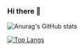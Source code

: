 ### Hi there 👋

<!--
**islomrakhimkulov/islomrakhimkulov** is a ✨ _special_ ✨ repository because its `README.md` (this file) appears on your GitHub profile.

Here are some ideas to get you started:

- 🔭 I’m currently working on ...
- 🌱 I’m currently learning Vue JS
- 👯 I’m looking to collaborate on ...
- 🤔 I’m looking for help with ...
- 💬 Ask me about ...
- 📫 How to reach me: ...
- 😄 Pronouns: ...
- ⚡ Fun fact: ...
-->

![Anurag's GitHub stats](https://github-readme-stats.vercel.app/api?username=islomrakhimkulov&show_icons=true&theme=radical)

[![Top Langs](https://github-readme-stats.vercel.app/api/top-langs/?username=islomrakhimkulov)](https://github.com/anuraghazra/github-readme-stats)



